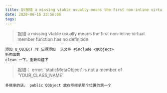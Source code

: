 ```yaml
---
title: Qt报错 a missing vtable usually means the first non-inline virtual member function has no definition
date: 2020-06-16 23:56:06
tags:
---
```



> 报错 a missing vtable usually means the first non-inline virtual member function has no definition

```
添加 Q_OBJECT 时 记得添加  头文件 #include <QObject>
析构函数
clean 一下，重新构建下
```

> 报错： error: 'staticMetaObject' is not a member of 'YOUR_CLASS_NAME'

```
多继承的话， public QObject 放在写继承那个位置的第一个
```